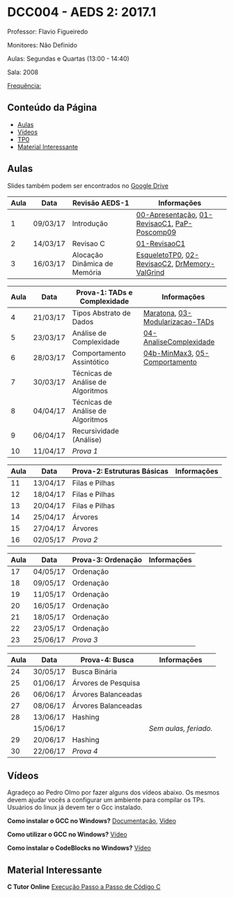 # DCC004 - AEDS 2: 2017.1

Professor: Flavio Figueiredo

Monitores: Não Definido

Aulas: Segundas e Quartas (13:00 - 14:40)

Sala: 2008

[Frequência:](https://docs.google.com/spreadsheets/d/1-hAnJ63kZQ6Wd2hCGYhRkrp2qrgDRhMzr-p-4oxs2bU)

## Conteúdo da Página

- [Aulas](#aulas)
- [Vídeos](#vídeos)
- [TP0](https://github.com/flaviovdf/AEDS2-2017-1/blob/master/TP0/README.md)
- [Material Interessante](#material-interessante)

## Aulas

Slides também podem ser encontrados no [Google Drive](https://drive.google.com/drive/folders/0B0ryAvcYobs0RWtXV2hWeUdSUjQ)

| Aula | Data     |  Revisão AEDS-1                           | Informações                                            |
|------|----------|-------------------------------------------|--------------------------------------------------------|
|   1  | 09/03/17 |  Introdução                               | [00-Apresentação], [01-RevisaoC1], [PaP-Poscomp09]     |
|   2  | 14/03/17 |  Revisao C                                | [01-RevisaoC1]                                         |
|   3  | 16/03/17 |  Alocação Dinâmica de Memória             | [EsqueletoTP0], [02-RevisaoC2], [DrMemory-ValGrind]    |

| Aula | Data     |  Prova-1: TADs e Complexidade             | Informações                                            |
|------|----------|-------------------------------------------|--------------------------------------------------------|
|   4  | 21/03/17 |  Tipos Abstrato de Dados                  |[Maratona], [03-Modularizacao-TADs]                     |
|   5  | 23/03/17 |  Análise de Complexidade                  |[04-AnaliseComplexidade]                                |
|   6  | 28/03/17 |  Comportamento Assintótico                |[04b-MinMax3], [05-Comportamento]                       |
|   7  | 30/03/17 |  Técnicas de Análise de Algoritmos        |                                                        |
|   8  | 04/04/17 |  Técnicas de Análise de Algoritmos        |                                                        |
|   9  | 06/04/17 |  Recursividade (Análise)                  |                                                        |
|   10 | 11/04/17 |  *Prova 1*                                |                                                        |

| Aula | Data     |  Prova-2: Estruturas Básicas              | Informações                                            |
|------|----------|-------------------------------------------|--------------------------------------------------------|
|   11 | 13/04/17 |  Filas e Pilhas                           |                                                        |
|   12 | 18/04/17 |  Filas e Pilhas                           |                                                        |
|   13 | 20/04/17 |  Filas e Pilhas                           |                                                        |
|   14 | 25/04/17 |  Árvores                                  |                                                        |
|   15 | 27/04/17 |  Árvores                                  |                                                        |
|   16 | 02/05/17 |  *Prova 2*                                |                                                        |

| Aula | Data     |  Prova-3: Ordenação                       | Informações                                            |
|------|----------|-------------------------------------------|--------------------------------------------------------|
|   17 | 04/05/17 |  Ordenação                                |                                                        |
|   18 | 09/05/17 |  Ordenação                                |                                                        |
|   19 | 11/05/17 |  Ordenação                                |                                                        |
|   20 | 16/05/17 |  Ordenação                                |                                                        |
|   21 | 18/05/17 |  Ordenação                                |                                                        |
|   22 | 23/05/17 |  Ordenação                                |                                                        |
|   23 | 25/06/17 |  *Prova 3*                                |                                                        |

| Aula | Data     |  Prova-4: Busca                           | Informações                                            |
|------|----------|-------------------------------------------|--------------------------------------------------------|
|   24 | 30/05/17 |  Busca Binária                            |                                                        |
|   25 | 01/06/17 |  Árvores de Pesquisa                      |                                                        |
|   26 | 06/06/17 |  Árvores Balanceadas                      |                                                        |
|   27 | 08/06/17 |  Árvores Balanceadas                      |                                                        |
|   28 | 13/06/17 |  Hashing                                  |                                                        |
|      | 15/06/17 |                                           | *Sem aulas, feriado.*                                  |
|   29 | 20/06/17 |  Hashing                                  |                                                        |
|   30 | 22/06/17 |  *Prova 4*                                |                                                        |

## Vídeos

Agradeço ao Pedro Olmo por fazer alguns dos vídeos abaixo. Os mesmos devem
ajudar vocês a configurar um ambiente para compilar os TPs.
Usuários do linux já devem ter o Gcc instalado.

**Como instalar o GCC no Windows?** [Documentação](http://homepages.dcc.ufmg.br/~olmo/Instalacao%20GCC%20e%20Textpad.pdf), [Vídeo](https://www.youtube.com/watch?v=FzPBZjkoEmA)

**Como utilizar o GCC no Windows?** [Vídeo](https://www.youtube.com/watch?v=55UX7YpRTig)

**Como instalar o CodeBlocks no Windows?** [Vídeo](http://www.youtube.com/watch?v=w2XLvEcSrgo)

## Material Interessante

**C Tutor Online** [Execução Passo a Passo de Código C](http://pythontutor.com/c.html)

[00-Apresentação]: ./slides/00-Apresentacao.pdf
[01-RevisaoC1]: ./slides/01-RevisaoC.pdf
[PaP-Poscomp09]: https://goo.gl/XoMnzc
[EsqueletoTP0]: https://github.com/flaviovdf/AEDS2-2017-1/tree/master/TP0/main.c
[02-RevisaoC2]: ./slides/02-RevisaoC2.pdf
[DrMemory-ValGrind]: https://github.com/flaviovdf/AEDS2-2017-1/tree/master/valgriddrmem

[03-Modularizacao-TADs]: ./slides/03-Modularizacao-TADs.pdf
[Maratona]: ./slides/divulgacao-maratona.pdf
[04-AnaliseComplexidade]: ./slides/04-AnaliseComplexidade.pdf
[04b-MinMax3]: ./slides/04b-MinMax3.pdf
[05-Comportamento]: ./slides/05-ComportamentoAssintotico.pdf
